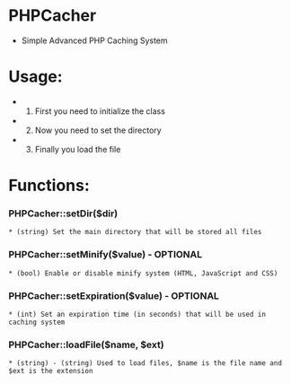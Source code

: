 # PHPCacher
  * Simple Advanced PHP Caching System
  
# Usage:
  * 1. First you need to initialize the class
  * 2. Now you need to set the directory
  * 3. Finally you load the file
  
# Functions:
  ### PHPCacher::setDir($dir)
    * (string) Set the main directory that will be stored all files
    
  ### PHPCacher::setMinify($value) - OPTIONAL
    * (bool) Enable or disable minify system (HTML, JavaScript and CSS)
    
  ### PHPCacher::setExpiration($value) - OPTIONAL
    * (int) Set an expiration time (in seconds) that will be used in caching system
  
  ### PHPCacher::loadFile($name, $ext)
    * (string) - (string) Used to load files, $name is the file name and $ext is the extension
    
